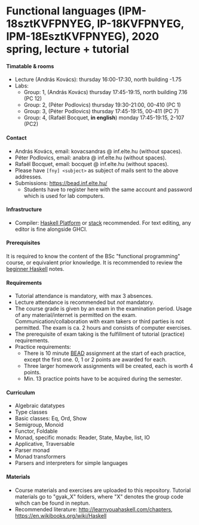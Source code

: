 # Functional languages (IPM-18sztKVFPNYEG, IP-18KVFPNYEG, IPM-18EsztKVFPNYEG), 2020 spring, lecture + tutorial

#### Timatable & rooms

- Lecture (András Kovács): thursday 16:00-17:30, north building -1.75
- Labs:
  + Group: 1, (András Kovács) thursday 17:45-19:15, north building 7.16 (PC 12)
  + Group: 2, (Péter Podlovics) thursday 19:30-21:00, 00-410 (PC 1)
  + Group: 3, (Péter Podlovics) thursday 17:45-19:15, 00-411 (PC 7)
  + Group: 4, (Rafaël Bocquet, **in english**) monday 17:45-19:15, 2-107 (PC2)

#### Contact

- András Kovács, email: kovacsandras @ inf.elte.hu (without spaces).
- Péter Podlovics, email: anabra @ inf.elte.hu (without spaces).
- Rafaël Bocquet, email: bocquet @ inf.elte.hu (without spaces).
- Please have `[fny] <subject>` as subject of mails sent to the above addresses.
- Submissions: https://bead.inf.elte.hu/
  + Students have to register here with the same account and password which
    is used for lab computers.

#### Infrastructure

- Compiler: [Haskell Platform](https://www.haskell.org/platform/) or
  [stack](https://docs.haskellstack.org/en/stable/README/) recommended.  For
  text editing, any editor is fine alongside GHCI.

#### Prerequisites

It is required to know the content of the BSc "functional programming" course,
or equivalent prior knowledge. It is recommended to review the [beginner
Haskell](http://lambda.inf.elte.hu/Index.xml) notes.


#### Requirements

- Tutorial attendance is mandatory, with max 3 absences.
- Lecture attendance is recommended but *not* mandatory.
- The course grade is given by an exam in the examination period. Usage of any
  material/internet is permitted on the exam. Communication/collaboration
  with exam takers or third parties is not permitted. The exam is ca. 2 hours and
  consists of computer exercises.
- The prerequisite of exam taking is the fulfillment of tutorial (practice)
  requirements.
- Practice requirements:
  + There is 10 minute [BEAD](https://bead.inf.elte.hu/) assignment at the start of each practice, except the
    first one. 0, 1 or 2 points are awarded for each.
  + Three larger homework assignments will be created, each is worth 4 points.
  + Min. 13 practice points have to be acquired during the semester.

#### Curriculum

- Algebraic datatypes
- Type classes
- Basic classes: Eq, Ord, Show
- Semigroup, Monoid
- Functor, Foldable
- Monad, specific monads: Reader, State, Maybe, list, IO
- Applicative, Traversable
- Parser monad
- Monad transformers
- Parsers and interpreters for simple languages

#### Materials

- Course materials and exercises are uploaded to this repository. Tutorial
  materials go to "gyak_X" folders, where "X" denotes the group code wihch can
  be found in neptun.
- Recommended literature: http://learnyouahaskell.com/chapters,
  https://en.wikibooks.org/wiki/Haskell
